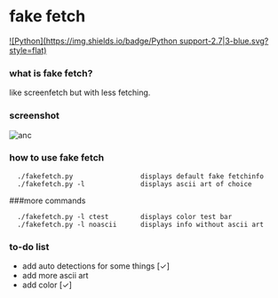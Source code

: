 # fake fetch
[![Python](https://img.shields.io/badge/Python support-2.7|3-blue.svg?style=flat)](https://www.python.org/)
### what is fake fetch?

like screenfetch but with less fetching.

### screenshot
![anc](https://raw.githubusercontent.com/JackCDK/fakefetch/master/pics/anchor.png)

### how to use fake fetch

      ./fakefetch.py                 displays default fake fetchinfo
      ./fakefetch.py -l              displays ascii art of choice
      
###more commands

      ./fakefetch.py -l ctest        displays color test bar
      ./fakefetch.py -l noascii      displays info without ascii art



### to-do list
* add auto detections for some things [✓]
* add more ascii art
* add color [✓]

